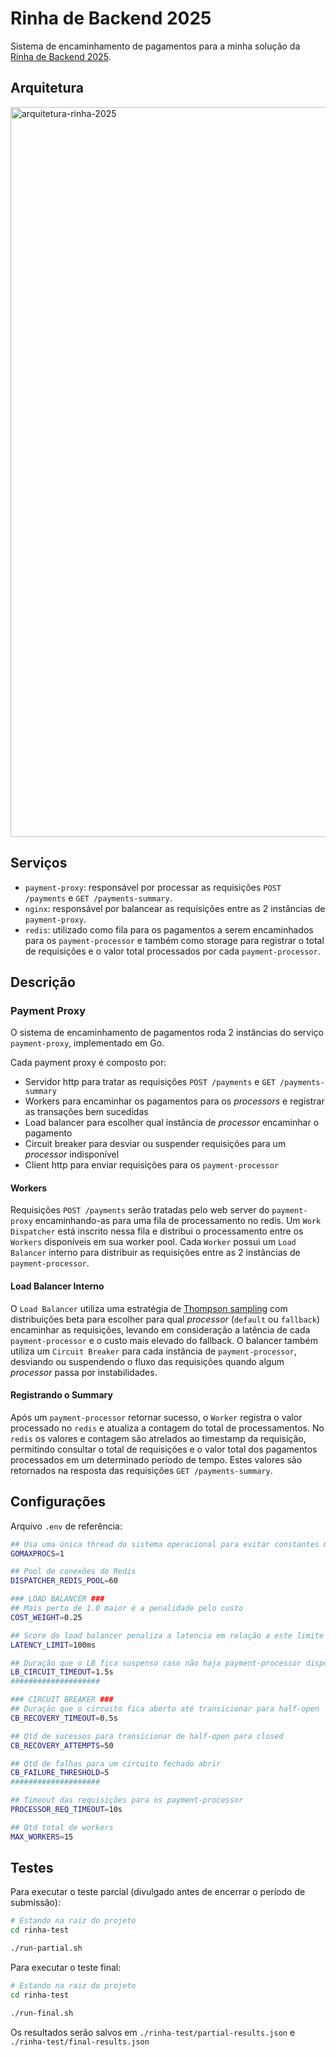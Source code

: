 # Rinha de Backend 2025

Sistema de encaminhamento de pagamentos para a minha solução da [Rinha de Backend 2025](https://github.com/zanfranceschi/rinha-de-backend-2025).

## Arquitetura

<img width="1489" height="1168" alt="arquitetura-rinha-2025" src="https://github.com/user-attachments/assets/ef71912e-6b79-4c75-81f4-ef8954eda812" />


## Serviços

- `payment-proxy`: responsável por processar as requisições `POST /payments` e `GET /payments-summary`.
- `nginx`: responsável por balancear as requisições entre as 2 instâncias de `payment-proxy`.
- `redis`: utilizado como fila para os pagamentos a serem encaminhados para os `payment-processor` e também como storage para registrar o total de requisições e o valor total processados por cada `payment-processor`.

## Descrição

### Payment Proxy

O sistema de encaminhamento de pagamentos roda 2 instâncias do serviço `payment-proxy`, implementado em Go.

Cada payment proxy é composto por:

- Servidor http para tratar as requisições  `POST /payments` e `GET /payments-summary`
- Workers para encaminhar os pagamentos para os _processors_ e registrar as transações bem sucedidas
- Load balancer para escolher qual instância de _processor_ encaminhar o pagamento
- Circuit breaker para desviar ou suspender requisições para um _processor_ indisponível
- Client http para enviar requisições para os `payment-processor`

#### Workers

Requisições `POST /payments` serão tratadas pelo web server do `payment-proxy` encaminhando-as para uma fila de processamento no redis.
Um `Work Dispatcher` está inscrito nessa fila e distribui o processamento entre os `Workers` disponíveis em sua worker pool.
Cada `Worker` possui um `Load Balancer` interno para distribuir as requisições entre as 2 instâncias de `payment-processor`.

#### Load Balancer Interno

O `Load Balancer` utiliza uma estratégia de [Thompson sampling](https://en.wikipedia.org/wiki/Thompson_sampling) com distribuições beta para escolher para qual _processor_ (`default` ou `fallback`) encaminhar as requisições, levando em consideração a latência de cada `payment-processor` e o custo mais elevado do fallback. O balancer também utiliza um `Circuit Breaker` para cada instância de `payment-processor`, desviando ou suspendendo o fluxo das requisições quando algum _processor_ passa por instabilidades.

#### Registrando o Summary

Após um `payment-processor` retornar sucesso, o `Worker` registra o valor processado no `redis` e atualiza a contagem do total de processamentos.
No `redis` os valores e contagem são atrelados ao timestamp da requisição, permitindo consultar o total de requisições e o valor total dos pagamentos processados em um determinado período de tempo. Estes valores são retornados na resposta das requisições `GET /payments-summary`.

## Configurações

Arquivo `.env` de referência:

```bash
## Usa uma única thread do sistema operacional para evitar constantes mudanças de contexto
GOMAXPROCS=1

## Pool de conexões do Redis
DISPATCHER_REDIS_POOL=60

### LOAD BALANCER ###
## Mais perto de 1.0 maior é a penalidade pelo custo
COST_WEIGHT=0.25

## Score do load balancer penaliza a latencia em relação a este limite
LATENCY_LIMIT=100ms

## Duração que o LB fica suspenso caso não haja payment-processor disponível
LB_CIRCUIT_TIMEOUT=1.5s
####################

### CIRCUIT BREAKER ###
## Duração que o circuito fica aberto até transicionar para half-open
CB_RECOVERY_TIMEOUT=0.5s

## Qtd de sucessos para transicionar de half-open para closed
CB_RECOVERY_ATTEMPTS=50

## Qtd de falhas para um circuito fechado abrir
CB_FAILURE_THRESHOLD=5
####################

## Timeout das requisições para os payment-processor
PROCESSOR_REQ_TIMEOUT=10s

## Qtd total de workers
MAX_WORKERS=15
```

## Testes

Para executar o teste parcial (divulgado antes de encerrar o período de submissão):

```bash
# Estando na raiz do projeto
cd rinha-test

./run-partial.sh
```

Para executar o teste final:

```bash
# Estando na raiz do projeto
cd rinha-test

./run-final.sh
```

Os resultados serão salvos em `./rinha-test/partial-results.json` e `./rinha-test/final-results.json`
